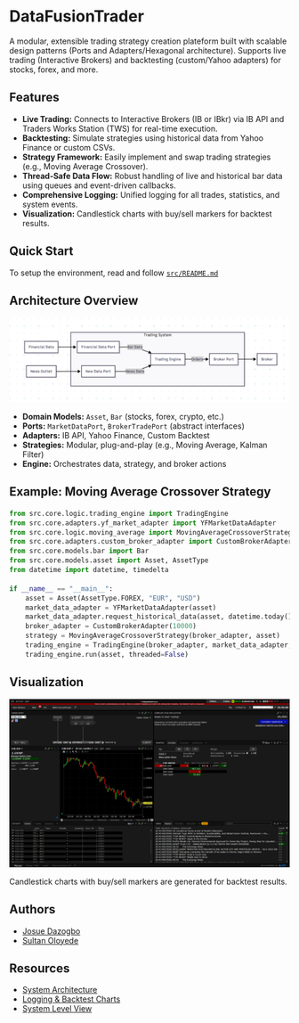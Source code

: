 # DataFusionTrader

A modular, extensible trading strategy creation plateform built with scalable design patterns (Ports and Adapters/Hexagonal architecture). Supports live trading (Interactive Brokers) and backtesting (custom/Yahoo adapters) for stocks, forex, and more.

## Features
- **Live Trading:** Connects to Interactive Brokers (IB or IBkr) via IB API and Traders Works Station (TWS) for real-time execution.
- **Backtesting:** Simulate strategies using historical data from Yahoo Finance or custom CSVs.
- **Strategy Framework:** Easily implement and swap trading strategies (e.g., Moving Average Crossover).
- **Thread-Safe Data Flow:** Robust handling of live and historical bar data using queues and event-driven callbacks.
- **Comprehensive Logging:** Unified logging for all trades, statistics, and system events.
- **Visualization:** Candlestick charts with buy/sell markers for backtest results.

## Quick Start

To setup the environment, read and follow [`src/README.md`](src/README.md)


## Architecture Overview

![System Level View](Resources/Images/System/SystemLevelView.png)

- **Domain Models:** `Asset`, `Bar` (stocks, forex, crypto, etc.)
- **Ports:** `MarketDataPort`, `BrokerTradePort` (abstract interfaces)
- **Adapters:** IB API, Yahoo Finance, Custom Backtest
- **Strategies:** Modular, plug-and-play (e.g., Moving Average, Kalman Filter)
- **Engine:** Orchestrates data, strategy, and broker actions

## Example: Moving Average Crossover Strategy

```python
from src.core.logic.trading_engine import TradingEngine
from src.core.adapters.yf_market_adapter import YFMarketDataAdapter
from src.core.logic.moving_average import MovingAverageCrossoverStrategy
from src.core.adapters.custom_broker_adapter import CustomBrokerAdapter
from src.core.models.bar import Bar
from src.core.models.asset import Asset, AssetType
from datetime import datetime, timedelta

if __name__ == "__main__":
    asset = Asset(AssetType.FOREX, "EUR", "USD")
    market_data_adapter = YFMarketDataAdapter(asset)
    market_data_adapter.request_historical_data(asset, datetime.today()-timedelta(365*4), datetime.today())
    broker_adapter = CustomBrokerAdapter(10000)
    strategy = MovingAverageCrossoverStrategy(broker_adapter, asset)
    trading_engine = TradingEngine(broker_adapter, market_data_adapter, [strategy])
    trading_engine.run(asset, threaded=False)

```

## Visualization

![Backtest Chart](Resources/Images/Charts/IBPaperTrading.png)

Candlestick charts with buy/sell markers are generated for backtest results.

## Authors
- [Josue Dazogbo](https://github.com/JDazogbo)
- [Sultan Oloyede](https://github.com/sultanoloyede)

## Resources
- [System Architecture](Resources/Design/SystemArchitecture.md)
- [Logging & Backtest Charts](Resources/Images/Charts/IBPaperTrading.png)
- [System Level View](Resources/Images/System/SystemLevelView.png)